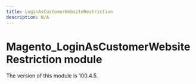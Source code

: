 ```yaml
---
title: LoginAsCustomerWebsiteRestriction
description: N/A
---
```


# Magento_LoginAsCustomerWebsiteRestriction module

<InlineAlert slots="text" />
The version of this module is 100.4.5.
